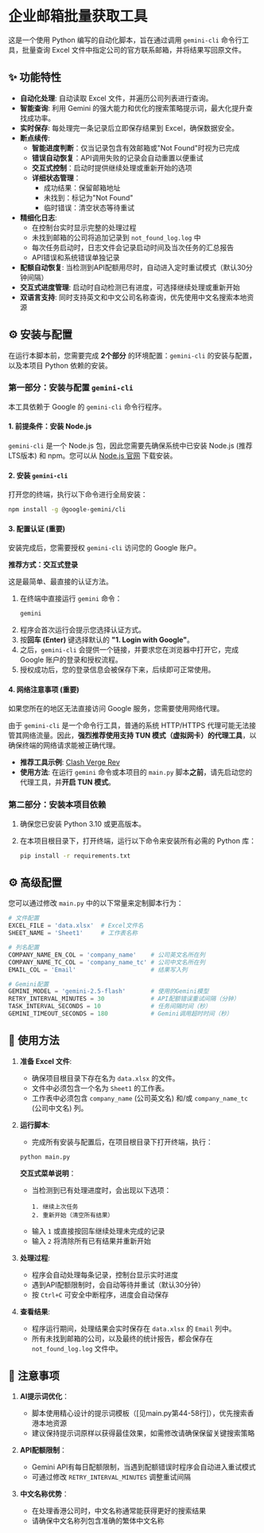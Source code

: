 # 企业邮箱批量获取工具

这是一个使用 Python 编写的自动化脚本，旨在通过调用 `gemini-cli` 命令行工具，批量查询 Excel 文件中指定公司的官方联系邮箱，并将结果写回原文件。

## ✨ 功能特性

- **自动化处理**: 自动读取 Excel 文件，并遍历公司列表进行查询。
- **智能查询**: 利用 Gemini 的强大能力和优化的搜索策略提示词，最大化提升查找成功率。
- **实时保存**: 每处理完一条记录后立即保存结果到 Excel，确保数据安全。
- **断点续传**:
    - **智能进度判断**：仅当记录包含有效邮箱或"Not Found"时视为已完成
    - **错误自动恢复**：API调用失败的记录会自动重置以便重试
    - **交互式控制**：启动时提供继续处理或重新开始的选项
    - **详细状态管理**：
        - 成功结果：保留邮箱地址
        - 未找到：标记为"Not Found"
        - 临时错误：清空状态等待重试
- **精细化日志**:
    - 在控制台实时显示完整的处理过程
    - 未找到邮箱的公司将追加记录到 `not_found_log.log` 中
    - 每次任务启动时，日志文件会记录启动时间及当次任务的汇总报告
    - API错误和系统错误单独记录
- **配额自动恢复**: 当检测到API配额用尽时，自动进入定时重试模式（默认30分钟间隔）
- **交互式进度管理**: 启动时自动检测已有进度，可选择继续处理或重新开始
- **双语言支持**: 同时支持英文和中文公司名称查询，优先使用中文名搜索本地资源

## ⚙️ 安装与配置

在运行本脚本前，您需要完成 **2个部分** 的环境配置：`gemini-cli` 的安装与配置，以及本项目 Python 依赖的安装。

### **第一部分：安装与配置 `gemini-cli`**

本工具依赖于 Google 的 `gemini-cli` 命令行程序。

#### 1. 前提条件：安装 Node.js

`gemini-cli` 是一个 Node.js 包，因此您需要先确保系统中已安装 Node.js (推荐LTS版本) 和 npm。您可以从 [Node.js 官网](https://nodejs.org/) 下载安装。

#### 2. 安装 `gemini-cli`

打开您的终端，执行以下命令进行全局安装：

```bash
npm install -g @google-gemini/cli
```

#### 3. 配置认证 (重要)

安装完成后，您需要授权 `gemini-cli` 访问您的 Google 账户。

**推荐方式：交互式登录**

这是最简单、最直接的认证方法。

1.  在终端中直接运行 `gemini` 命令：
    ```bash
    gemini
    ```
2.  程序会首次运行会提示您选择认证方式。
3.  按**回车 (Enter)** 键选择默认的 **"1. Login with Google"**。
4.  之后，`gemini-cli` 会提供一个链接，并要求您在浏览器中打开它，完成 Google 账户的登录和授权流程。
5.  授权成功后，您的登录信息会被保存下来，后续即可正常使用。

#### 4. 网络注意事项 (重要)

如果您所在的地区无法直接访问 Google 服务，您需要使用网络代理。

由于 `gemini-cli` 是一个命令行工具，普通的系统 HTTP/HTTPS 代理可能无法接管其网络流量。因此，**强烈推荐使用支持 TUN 模式（虚拟网卡）的代理工具**，以确保终端的网络请求能被正确代理。

- **推荐工具示例**: [Clash Verge Rev](https://github.com/clash-verge-rev/clash-verge-rev)
- **使用方法**: 在运行 `gemini` 命令或本项目的 `main.py` 脚本**之前**，请先启动您的代理工具，并**开启 TUN 模式**。

### **第二部分：安装本项目依赖**

1.  确保您已安装 Python 3.10 或更高版本。
2.  在本项目根目录下，打开终端，运行以下命令来安装所有必需的 Python 库：

    ```bash
    pip install -r requirements.txt
    ```

## ⚙️ 高级配置

您可以通过修改 `main.py` 中的以下常量来定制脚本行为：

```python
# 文件配置
EXCEL_FILE = 'data.xlsx'  # Excel文件名
SHEET_NAME = 'Sheet1'     # 工作表名称

# 列名配置
COMPANY_NAME_EN_COL = 'company_name'    # 公司英文名所在列
COMPANY_NAME_TC_COL = 'company_name_tc' # 公司中文名所在列
EMAIL_COL = 'Email'                     # 结果写入列

# Gemini配置
GEMINI_MODEL = 'gemini-2.5-flash'       # 使用的Gemini模型
RETRY_INTERVAL_MINUTES = 30             # API配额错误重试间隔（分钟）
TASK_INTERVAL_SECONDS = 10              # 任务间隔时间（秒）
GEMINI_TIMEOUT_SECONDS = 180            # Gemini调用超时时间（秒）
```

## 🚀 使用方法

1.  **准备 Excel 文件**:
    *   确保项目根目录下存在名为 `data.xlsx` 的文件。
    *   文件中必须包含一个名为 `Sheet1` 的工作表。
    *   工作表中必须包含 `company_name` (公司英文名) 和/或 `company_name_tc` (公司中文名) 列。

2.  **运行脚本**:
    *   完成所有安装与配置后，在项目根目录下打开终端，执行：

    ```bash
    python main.py
    ```

    **交互式菜单说明**：
    - 当检测到已有处理进度时，会出现以下选项：
      ```
      1. 继续上次任务
      2. 重新开始（清空所有结果）
      ```
    - 输入 `1` 或直接按回车继续处理未完成的记录
    - 输入 `2` 将清除所有已有结果并重新开始

3.  **处理过程**:
    - 程序会自动处理每条记录，控制台显示实时进度
    - 遇到API配额限制时，会自动等待并重试（默认30分钟）
    - 按 `Ctrl+C` 可安全中断程序，进度会自动保存

4.  **查看结果**:
    *   程序运行期间，处理结果会实时保存在 `data.xlsx` 的 `Email` 列中。
    *   所有未找到邮箱的公司，以及最终的统计报告，都会保存在 `not_found_log.log` 文件中。

## 📝 注意事项

1. **AI提示词优化**：
   - 脚本使用精心设计的提示词模板（[见main.py第44-58行]），优先搜索香港本地资源
   - 建议保持提示词原样以获得最佳效果，如需修改请确保保留关键搜索策略

2. **API配额限制**：
   - Gemini API有每日配额限制，当遇到配额错误时程序会自动进入重试模式
   - 可通过修改 `RETRY_INTERVAL_MINUTES` 调整重试间隔

3. **中文名称优势**：
   - 在处理香港公司时，中文名称通常能获得更好的搜索结果
   - 请确保中文名称列包含准确的繁体中文名称
